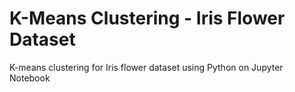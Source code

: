 # K-Means Clustering - Iris Flower Dataset
K-means clustering for Iris flower dataset using Python on Jupyter Notebook
